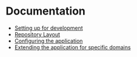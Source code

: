 # Documentation

- [Setting up for development](setting-up.md)
- [Repository Layout](repository-layout.md)
- [Configuring the application](configuring-the-application.md)
- [Extending the application for specific domains](extending-the-application.md)